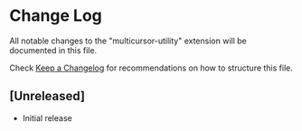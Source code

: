 # Change Log

All notable changes to the "multicursor-utility" extension will be documented in this file.

Check [Keep a Changelog](http://keepachangelog.com/) for recommendations on how to structure this file.

## [Unreleased]

- Initial release
